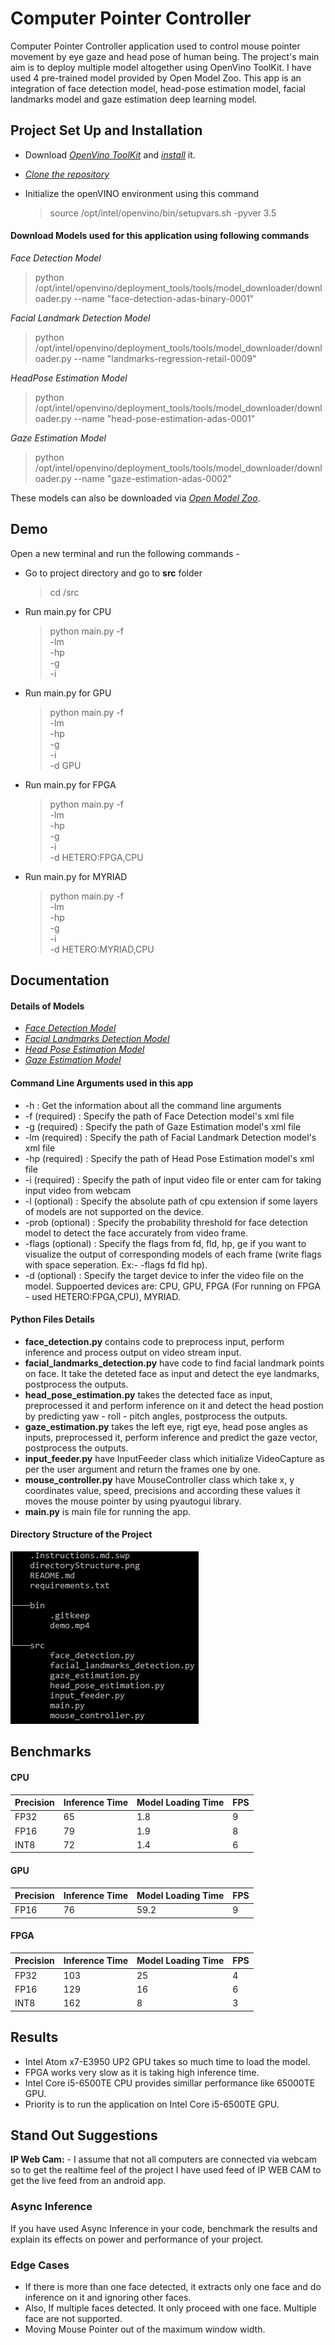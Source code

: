 # Computer Pointer Controller

Computer Pointer Controller application used to control mouse pointer movement by eye gaze and head pose of human being. The project's main aim is to deploy multiple model altogether using OpenVino ToolKit. I have used 4 pre-trained model provided by Open Model Zoo. This app is an integration of face detection model, head-pose estimation model, facial landmarks model and gaze estimation deep learning model.

## Project Set Up and Installation
- Download *[OpenVino ToolKit](https://software.intel.com/content/www/us/en/develop/tools/openvino-toolkit/choose-download.html)* and *[install](https://docs.openvinotoolkit.org/latest/_docs_install_guides_installing_openvino_linux.html)* it.

- *[Clone the repository]()*

- Initialize the openVINO environment using this command
  >source /opt/intel/openvino/bin/setupvars.sh -pyver 3.5

#### Download Models used for this application using following commands

*Face Detection Model*
>python /opt/intel/openvino/deployment_tools/tools/model_downloader/downloader.py --name "face-detection-adas-binary-0001"

*Facial Landmark Detection Model*
>python /opt/intel/openvino/deployment_tools/tools/model_downloader/downloader.py --name "landmarks-regression-retail-0009"

*HeadPose Estimation Model*
>python /opt/intel/openvino/deployment_tools/tools/model_downloader/downloader.py --name "head-pose-estimation-adas-0001"

*Gaze Estimation Model*
>python /opt/intel/openvino/deployment_tools/tools/model_downloader/downloader.py --name "gaze-estimation-adas-0002"

These models can also be downloaded via *[Open Model Zoo](https://download.01.org/opencv/2020/openvinotoolkit/2020.1/open_model_zoo/models_bin/1/)*.

## Demo
Open a new terminal and run the following commands -
- Go to project directory and go to <strong>src</strong> folder
    > cd <project-repo-path>/src

- Run main.py for CPU
    >python main.py -f <Path of xml file of face detection model> \
-lm <Path of xml file of facial landmarks detection model> \
-hp <Path of xml file of head pose estimation model> \
-g <Path of xml file of gaze estimation model> \
-i <Path of input video file or enter cam for taking input video from webcam> 

- Run main.py for GPU
    >python main.py -f <Path of xml file of face detection model> \
-lm <Path of xml file of facial landmarks detection model> \
-hp <Path of xml file of head pose estimation model> \
-g <Path of xml file of gaze estimation model> \
-i <Path of input video file or enter cam for taking input video from webcam> \
-d GPU

- Run main.py for FPGA
    >python main.py -f <Path of xml file of face detection model> \
-lm <Path of xml file of facial landmarks detection model> \
-hp <Path of xml file of head pose estimation model> \
-g <Path of xml file of gaze estimation model> \
-i <Path of input video file or enter cam for taking input video from webcam> \
-d HETERO:FPGA,CPU

- Run main.py for MYRIAD
    >python main.py -f <Path of xml file of face detection model> \
-lm <Path of xml file of facial landmarks detection model> \
-hp <Path of xml file of head pose estimation model> \
-g <Path of xml file of gaze estimation model> \
-i <Path of input video file or enter cam for taking input video from webcam> \
-d HETERO:MYRIAD,CPU

## Documentation
#### Details of Models
- *[Face Detection Model](https://docs.openvinotoolkit.org/latest/_models_intel_face_detection_adas_binary_0001_description_face_detection_adas_binary_0001.html)*
- *[Facial Landmarks Detection Model](https://docs.openvinotoolkit.org/latest/_models_intel_landmarks_regression_retail_0009_description_landmarks_regression_retail_0009.html)*
- *[Head Pose Estimation Model](https://docs.openvinotoolkit.org/latest/_models_intel_head_pose_estimation_adas_0001_description_head_pose_estimation_adas_0001.html)*
- *[Gaze Estimation Model](https://docs.openvinotoolkit.org/latest/_models_intel_gaze_estimation_adas_0002_description_gaze_estimation_adas_0002.html)*

#### Command Line Arguments used in this app
- -h : Get the information about all the command line arguments
- -f (required) : Specify the path of Face Detection model's xml file
- -g (required) : Specify the path of Gaze Estimation model's xml file
- -lm (required) : Specify the path of Facial Landmark Detection model's xml file
- -hp (required) : Specify the path of Head Pose Estimation model's xml file
- -i (required) : Specify the path of input video file or enter cam for taking input video from webcam
- -l (optional) : Specify the absolute path of cpu extension if some layers of models are not supported on the device.
- -prob (optional) : Specify the probability threshold for face detection model to detect the face accurately from video frame.
- -flags (optional) : Specify the flags from fd, fld, hp, ge if you want to visualize the output of corresponding models of each frame (write flags with space seperation. Ex:- -flags fd fld hp).
- -d (optional) : Specify the target device to infer the video file on the model. Suppoerted devices are: CPU, GPU, FPGA (For running on FPGA - used HETERO:FPGA,CPU), MYRIAD.

#### Python Files Details
- **face_detection.py** contains code to preprocess input, perform inference and process output on video stream input.
- **facial_landmarks_detection.py** have code to find facial landmark points on face. It take the deteted face as input and detect the eye landmarks, postprocess the outputs.
- **head_pose_estimation.py** takes the detected face as input, preprocessed it and perform inference on it and detect the head postion by predicting yaw - roll - pitch angles, postprocess the outputs.
- **gaze_estimation.py** takes the left eye, rigt eye, head pose angles as inputs, preprocessed it, perform inference and predict the gaze vector, postprocess the outputs.
- **input_feeder.py** have InputFeeder class which initialize VideoCapture as per the user argument and return the frames one by one.
- **mouse_controller.py** have MouseController class which take x, y coordinates value, speed, precisions and according these values it moves the mouse pointer by using pyautogui library.
- **main.py** is main file for running the app.

#### Directory Structure of the Project
![picture](directoryStructure.png)

## Benchmarks
#### CPU
| Precision      | Inference Time | Model Loading Time | FPS |
| -------------- | -------------- | ------------------ | --- |
| FP32           | 65             | 1.8                | 9   |
| FP16           | 79             | 1.9                | 8   |
| INT8           | 72             | 1.4                | 6   |

#### GPU
| Precision      | Inference Time | Model Loading Time | FPS |
| -------------- | -------------- | ------------------ | --- |
| FP16           | 76             | 59.2               | 9   |

#### FPGA
| Precision      | Inference Time | Model Loading Time | FPS |
| -------------- | -------------- | ------------------ | --- |
| FP32           | 103            | 25                 | 4   |
| FP16           | 129            | 16                 | 6   |
| INT8           | 162            | 8                  | 3   |

## Results
- Intel Atom x7-E3950 UP2 GPU takes so much time to load the model.
- FPGA works very slow as it is taking high inference time.
- Intel Core i5-6500TE CPU provides simillar performance like 65000TE GPU.
- Priority is to run the application on Intel Core i5-6500TE GPU.

## Stand Out Suggestions
**IP Web Cam:** - I assume that not all computers are connected via webcam so to get the realtime feel of the project I have used feed of IP WEB CAM to get the live feed from an android app.

### Async Inference
If you have used Async Inference in your code, benchmark the results and explain its effects on power and performance of your project.

### Edge Cases
- If there is more than one face detected, it extracts only one face and do inference on it and ignoring other faces.
- Also, If multiple faces detected. It only proceed with one face. Multiple face are not supported.
- Moving Mouse Pointer out of the maximum window width.
